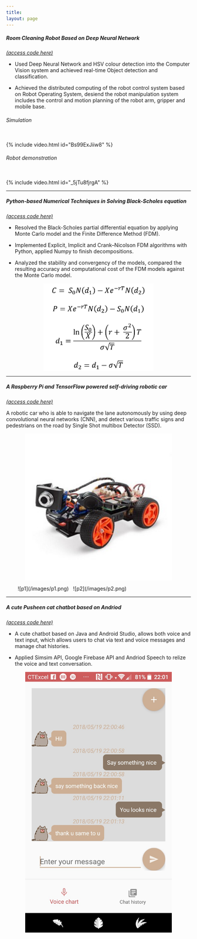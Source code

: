 ```yaml
---
title: 
layout: page
---
```


##### Room Cleaning Robot Based on Deep Neural Network 
[*(access code here)*](https://github.com/jiajia-404/TydingUpProject)

- Used Deep Neural Network and HSV colour detection into the Computer Vision system and achieved real-time Object detection and classification.

- Achieved the distributed computing of the robot control system based on Robot Operating System, desiend the robot manipulation system includes the control and motion planning of the robot arm, gripper and mobile base.

###### Simulation 
<br />
{% include video.html id="Bs99ExJiiw8" %}
<br />

###### Robot demonstration 
<br /> 
{% include video.html id="_5jTu8fjrgA" %}

---
##### Python-based Numerical Techniques in Solving Black-Scholes equation 
[*(access code here)*](https://github.com/jiajia-404/JJM_Bachelor_FYP)
- Resolved the Black-Scholes partial differential equation by applying Monte Carlo model and the Finite Difference Method (FDM).

- Implemented Explicit, Implicit and Crank–Nicolson FDM algorithms with Python, applied Numpy to finish decompositions.

- Analyzed the stability and convergency of the models, compared the resulting accuracy and computational cost of the FDM models against the Monte Carlo model.
<p align="center">
  <img align="middle" src="/images/bs.png" alt="BSE" width="300"/>
</p>

---
##### A Raspberry Pi and TensorFlow powered self-driving robotic car 
[*(access code here)*](https://github.com/jiajia-404/Self_driving_PiCar)

A robotic car who is able to navigate the lane autonomously by using deep convolutional neural networks (CNN), and detect various traffic signs and pedestrians on the road by Single Shot multibox Detector (SSD).
<p align="center">
  <img align="middle" src="/images/Picar.jpg" alt="picar" width="400"/>
</p>
&nbsp; &nbsp; &nbsp; &nbsp; ![p1](/images/p1.png) &nbsp; ![p2](/images/p2.png)

---
##### A cute Pusheen cat chatbot based on Andriod 
[*(access code here)*](https://github.com/jiajia-404/Mr.Meow)
- A cute chatbot based on Java and Android Studio, allows both voice and text input, which allows users to chat via text and voice messages and manage chat histories.

- Applied Simsim API, Google Firebase API and Andriod Speech to relize the voice and text conversation.
<p align="center">
  <img align="middle" src="/images/chat_page.jpg" alt="chatpage" width="400"/>
</p>




